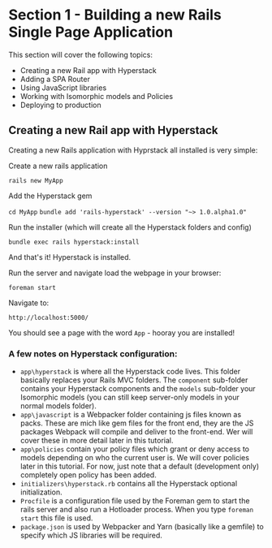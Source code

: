 # Section 1 - Building a new Rails Single Page Application

This section will cover the following topics:

+ Creating a new Rail app with Hyperstack
+ Adding a SPA Router
+ Using JavaScript libraries
+ Working with Isomorphic models and Policies
+ Deploying to production

## Creating a new Rail app with Hyperstack

Creating a new Rails application with Hyprstack all installed is very simple:

Create a new rails application

`rails new MyApp`

Add the Hyperstack gem

`cd MyApp`
`bundle add 'rails-hyperstack' --version "~> 1.0.alpha1.0"`

Run the installer (which will create all the Hyperstack folders and config)

`bundle exec rails hyperstack:install`

And that's it! Hyperstack is installed.

Run the server and navigate load the webpage in your browser:

`foreman start`

Navigate to: 

`http://localhost:5000/`

You should see a page with the word `App` - hooray you are installed!

### A few notes on Hyperstack configuration:

+ `app\hyperstack` is where all the Hyperstack code lives. This folder basically replaces your Rails MVC folders. The `component` sub-folder contains your Hyperstack components and the `models` sub-folder your Isomorphic models (you can still keep server-only models in your normal models folder).
+ `app\javascript` is a Webpacker folder containing js files known as packs. These are mich like gem files for the front end, they are the JS packages Webpack will compile and deliver to the front-end. Wer will cover these in more detail later in this tutorial.
+ `app\policies` contain your policy files which grant or deny access to models depending on who the current user is. We will cover policies later in this tutorial. For now, just note that a default (development only) completely open policy has been added. 
+ `initializers\hyperstack.rb` contains all the Hyperstack optional  initialization.  
+ `Procfile` is a configuration file used by the Foreman gem to start the rails server and also run a Hotloader process. When you type `foreman start` this file is used.
+ `package.json` is used by Webpacker and Yarn (basically like a gemfile) to specify which JS libraries will be required.

